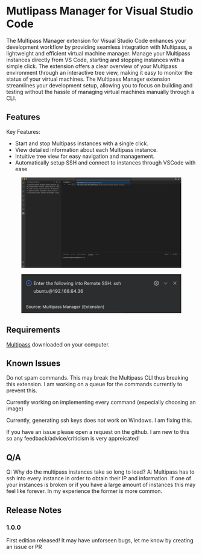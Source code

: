 # Mutlipass Manager for Visual Studio Code

The Multipass Manager extension for Visual Studio Code enhances your development workflow by providing seamless integration with Multipass, a lightweight and efficient virtual machine manager. Manage your Multipass instances directly from VS Code, starting and stopping instances with a simple click. The extension offers a clear overview of your Multipass environment through an interactive tree view, making it easy to monitor the status of your virtual machines. The Multipass Manager extension streamlines your development setup, allowing you to focus on building and testing without the hassle of managing virtual machines manually through a CLI.

## Features

Key Features:
- Start and stop Multipass instances with a single click.
- View detailed information about each Multipass instance.
- Intuitive tree view for easy navigation and management.
- Automatically setup SSH and connect to instances through VSCode with ease

<figure>
  <img src="https://raw.githubusercontent.com/levalleyjack/multipass-manager-vscode/main/multipassmanager/media/features.png" alt="Overview" />
</figure>
<figure>
  <img src="https://raw.githubusercontent.com/levalleyjack/multipass-manager-vscode/main/multipassmanager/media/features2.png" alt="SSH Functionality" />
</figure>



## Requirements

[Multipass](https://multipass.run/) downloaded on your computer.


## Known Issues

Do not spam commands. This may break the Multipass CLI thus breaking this extension. I am working on a queue for the commands currently to prevent this.

Currently working on implementing every command (especially choosing an image)

Currently, generating ssh keys does not work on Windows. I am fixing this.

If you have an issue please open a request on the github. I am new to this so any feedback/advice/criticism is very appreicated!

## Q/A

Q: Why do the multipass instances take so long to load?
A: Multipass has to ssh into every instance in order to obtain their IP and information. If one of your instances is broken or if you have a large amount of instances this may feel like forever. In my experience the former is more common.

## Release Notes

### 1.0.0

First edition released! It may have unforseen bugs, let me know by creating an issue or PR

